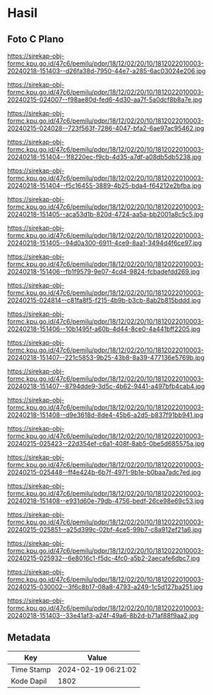 # Hasil

## Foto C Plano

https://sirekap-obj-formc.kpu.go.id/47c6/pemilu/pdpr/18/12/02/20/10/1812022010003-20240218-151403--d26fa38d-7950-44e7-a285-6ac03024e206.jpg

https://sirekap-obj-formc.kpu.go.id/47c6/pemilu/pdpr/18/12/02/20/10/1812022010003-20240215-024007--f98ae80d-fed6-4d30-aa7f-5a0dcf8b8a7e.jpg

https://sirekap-obj-formc.kpu.go.id/47c6/pemilu/pdpr/18/12/02/20/10/1812022010003-20240215-024028--723f563f-7286-4047-bfa2-6ae97ac95462.jpg

https://sirekap-obj-formc.kpu.go.id/47c6/pemilu/pdpr/18/12/02/20/10/1812022010003-20240218-151404--1f8220ec-f9cb-4d35-a7df-a08db5db5238.jpg

https://sirekap-obj-formc.kpu.go.id/47c6/pemilu/pdpr/18/12/02/20/10/1812022010003-20240218-151404--f5c16455-3889-4b25-bda4-f64212e2bfba.jpg

https://sirekap-obj-formc.kpu.go.id/47c6/pemilu/pdpr/18/12/02/20/10/1812022010003-20240218-151405--aca53d1b-820d-4724-aa5a-bb2001a8c5c5.jpg

https://sirekap-obj-formc.kpu.go.id/47c6/pemilu/pdpr/18/12/02/20/10/1812022010003-20240218-151405--94d0a300-6911-4ce9-8aa1-3494d4f6ce97.jpg

https://sirekap-obj-formc.kpu.go.id/47c6/pemilu/pdpr/18/12/02/20/10/1812022010003-20240218-151406--fb1f9579-9e07-4cd4-9824-fcbadefdd269.jpg

https://sirekap-obj-formc.kpu.go.id/47c6/pemilu/pdpr/18/12/02/20/10/1812022010003-20240215-024814--c81fa8f5-f215-4b9b-b3cb-8ab2b815bddd.jpg

https://sirekap-obj-formc.kpu.go.id/47c6/pemilu/pdpr/18/12/02/20/10/1812022010003-20240218-151406--10b1495f-a60b-4d44-8ce0-4a441bff2205.jpg

https://sirekap-obj-formc.kpu.go.id/47c6/pemilu/pdpr/18/12/02/20/10/1812022010003-20240218-151407--221c5853-9b25-43b8-8a39-477136e5769b.jpg

https://sirekap-obj-formc.kpu.go.id/47c6/pemilu/pdpr/18/12/02/20/10/1812022010003-20240218-151407--8794dde9-3d5c-4b62-9441-a497bfb4cab4.jpg

https://sirekap-obj-formc.kpu.go.id/47c6/pemilu/pdpr/18/12/02/20/10/1812022010003-20240218-151408--d9e3618d-8de4-45b6-a2d5-b837f91bb941.jpg

https://sirekap-obj-formc.kpu.go.id/47c6/pemilu/pdpr/18/12/02/20/10/1812022010003-20240215-025423--22d354ef-c6a1-408f-8ab5-0be5d685575a.jpg

https://sirekap-obj-formc.kpu.go.id/47c6/pemilu/pdpr/18/12/02/20/10/1812022010003-20240215-025448--ff4e424b-6b7f-4971-9b1e-b0baa7adc7ed.jpg

https://sirekap-obj-formc.kpu.go.id/47c6/pemilu/pdpr/18/12/02/20/10/1812022010003-20240218-151408--e931d60e-79db-4756-bedf-26ce98e69c53.jpg

https://sirekap-obj-formc.kpu.go.id/47c6/pemilu/pdpr/18/12/02/20/10/1812022010003-20240215-025851--a25d399c-02bf-4ce5-99b7-c8a912ef21a6.jpg

https://sirekap-obj-formc.kpu.go.id/47c6/pemilu/pdpr/18/12/02/20/10/1812022010003-20240215-025932--6e8016c1-f5dc-4fc0-a5b2-2aecafe6dbc7.jpg

https://sirekap-obj-formc.kpu.go.id/47c6/pemilu/pdpr/18/12/02/20/10/1812022010003-20240215-030002--3f6c8b17-08a8-4793-a249-1c5d127ba251.jpg

https://sirekap-obj-formc.kpu.go.id/47c6/pemilu/pdpr/18/12/02/20/10/1812022010003-20240218-151403--33e41af3-a24f-49a6-8b2d-b71af88f9aa2.jpg


## Metadata

| Key        | Value               |
| ---------- | ------------------- |
| Time Stamp | 2024-02-19 06:21:02 |
| Kode Dapil | 1802                |



